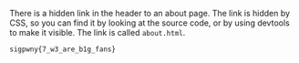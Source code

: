 There is a hidden link in the header to an about page. The link is hidden by CSS, so you can find it by looking at the source code, or by using devtools to make it visible. The link is called `about.html`.

```
sigpwny{7_w3_are_b1g_fans}
```